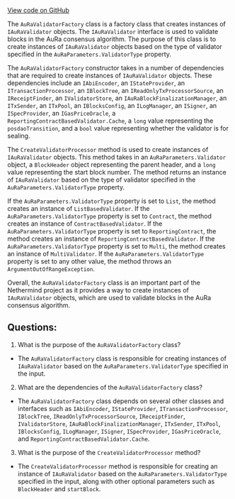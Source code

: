 [View code on GitHub](https://github.com/NethermindEth/nethermind/src/Nethermind/Nethermind.Consensus.AuRa/AuRaValidatorFactory.cs)

The `AuRaValidatorFactory` class is a factory class that creates instances of `IAuRaValidator` objects. The `IAuRaValidator` interface is used to validate blocks in the AuRa consensus algorithm. The purpose of this class is to create instances of `IAuRaValidator` objects based on the type of validator specified in the `AuRaParameters.ValidatorType` property.

The `AuRaValidatorFactory` constructor takes in a number of dependencies that are required to create instances of `IAuRaValidator` objects. These dependencies include an `IAbiEncoder`, an `IStateProvider`, an `ITransactionProcessor`, an `IBlockTree`, an `IReadOnlyTxProcessorSource`, an `IReceiptFinder`, an `IValidatorStore`, an `IAuRaBlockFinalizationManager`, an `ITxSender`, an `ITxPool`, an `IBlocksConfig`, an `ILogManager`, an `ISigner`, an `ISpecProvider`, an `IGasPriceOracle`, a `ReportingContractBasedValidator.Cache`, a `long` value representing the `posdaoTransition`, and a `bool` value representing whether the validator is for sealing.

The `CreateValidatorProcessor` method is used to create instances of `IAuRaValidator` objects. This method takes in an `AuRaParameters.Validator` object, a `BlockHeader` object representing the parent header, and a `long` value representing the start block number. The method returns an instance of `IAuRaValidator` based on the type of validator specified in the `AuRaParameters.ValidatorType` property.

If the `AuRaParameters.ValidatorType` property is set to `List`, the method creates an instance of `ListBasedValidator`. If the `AuRaParameters.ValidatorType` property is set to `Contract`, the method creates an instance of `ContractBasedValidator`. If the `AuRaParameters.ValidatorType` property is set to `ReportingContract`, the method creates an instance of `ReportingContractBasedValidator`. If the `AuRaParameters.ValidatorType` property is set to `Multi`, the method creates an instance of `MultiValidator`. If the `AuRaParameters.ValidatorType` property is set to any other value, the method throws an `ArgumentOutOfRangeException`.

Overall, the `AuRaValidatorFactory` class is an important part of the Nethermind project as it provides a way to create instances of `IAuRaValidator` objects, which are used to validate blocks in the AuRa consensus algorithm.
## Questions: 
 1. What is the purpose of the `AuRaValidatorFactory` class?
- The `AuRaValidatorFactory` class is responsible for creating instances of `IAuRaValidator` based on the `AuRaParameters.ValidatorType` specified in the input.

2. What are the dependencies of the `AuRaValidatorFactory` class?
- The `AuRaValidatorFactory` class depends on several other classes and interfaces such as `IAbiEncoder`, `IStateProvider`, `ITransactionProcessor`, `IBlockTree`, `IReadOnlyTxProcessorSource`, `IReceiptFinder`, `IValidatorStore`, `IAuRaBlockFinalizationManager`, `ITxSender`, `ITxPool`, `IBlocksConfig`, `ILogManager`, `ISigner`, `ISpecProvider`, `IGasPriceOracle`, and `ReportingContractBasedValidator.Cache`.

3. What is the purpose of the `CreateValidatorProcessor` method?
- The `CreateValidatorProcessor` method is responsible for creating an instance of `IAuRaValidator` based on the `AuRaParameters.ValidatorType` specified in the input, along with other optional parameters such as `BlockHeader` and `startBlock`.
